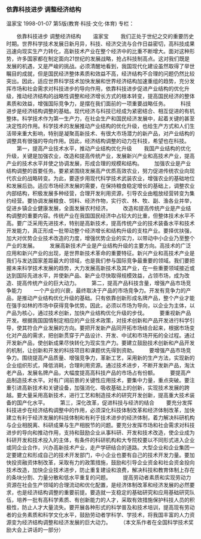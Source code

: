 ### 依靠科技进步  调整经济结构
温家宝
1998-01-07
第5版(教育·科技·文化·体育)
专栏：

　　依靠科技进步  调整经济结构
　　温家宝
　　我们正处于世纪之交的重要历史时期。世界科学技术发展日新月异，科技、经济交流与合作日益密切，高科技成果迅速向现实生产力转化，高新技术产业在整个经济中的比重不断增大。面对这种形势，许多国家都在制定面向21世纪的发展战略，抢占科技制高点。这对我们既是发展的机遇，又是严峻的挑战。必须清醒地看到，我国现代化建设虽然取得了举世瞩目的成就，但是国民经济整体素质和效益不高，经济结构不合理的问题仍然比较突出。因此，适应世界科学技术加快发展和世界经济结构加速重组的趋势，充分发挥市场和社会需求对科技进步的导向作用，依靠科技进步促进产业结构的优化升级，推动经济结构的战略性调整和经济增长方式的根本转变，提高国民经济的整体素质和效益，增强国际竞争力，是摆在我们面前的一项重要战略任务。
　　科技进步是经济结构调整的基础。现代经济与科技已经成为紧密结合、相互促进的有机整体。科学技术作为第一生产力，在社会生产和国民经济发展中，起着关键的甚至决定性的作用。科学技术的发展推动产业结构的优化升级，也给生产方式和人们生活带来重大影响，特别是凝聚高新技术、有很大市场潜力的新产品，对产业结构的调整具有很强的导向作用。因此，经济结构调整的动力在科技，希望也在科技。
　　第一，提高产业技术水平，推动产业结构优化升级
　　我国产业结构的优化升级，关键是加强农业，改造和提高传统产业，发展新兴产业和高技术产业，提高产业的技术水平并使之协调发展，形成合理的规模和结构。
　　加强农业是产业结构调整的首要任务。要紧紧围绕发展高产优质高效农业，努力促进传统农业向现代农业的战略转变。为此，要逐步用现代科学技术武装农业，增强农业的基础地位和发展后劲。适应市场经济发展的需要，在保持粮食稳定增长的基础上，调整农业内部结构，积极发展多种经营，合理开发利用资源，引导农业由粗放经营转变为集约经营。要协调发展粮食、饲料、经济作物，实行农、林、牧、副、渔各业并举，促进乡镇企业健康发展，全面发展农村经济。
　　改造和提高传统产业是产业结构调整的重要内容。传统产业在我国国民经济中占较大的比重，但整体技术水平不高。要广泛采用先进技术，特别是高新技术，提高传统产业的技术装备水平和技术开发能力，真正形成一批带动整个经济增长和结构升级的支柱产业。要择优扶强，加大对优势企业技术改造的力度，增强优势企业的实力，以带动中小企业乃至整个产业的发展。
　　发展高新技术产业是产业结构升级的主要方向。高技术的广泛应用和新兴产业的出现，是世界新技术革命的重要特征。新兴产业和高技术产业是我们与发达国家差距最大的领域，也是我们参与国际竞争最重要的领域。我们要把握未来科学技术发展的趋势，大力发展高新技术及其产业，在一些重要领域接近或达到国际先进水平，并使新产品、新产业尽快取得规模效益，占领市场，成为改造、提高传统产业的巨大动力。
　　第二，提高产品科技含量，增强产品市场竞争能力
　　一个产业的兴衰，最终取决于产品的市场竞争力。开发有竞争力的产品，是推动产业结构优化升级的基础。只有依靠创新形成名牌产品，整个产业才能在强手如林的市场中获得竞争优势。因此，必须以市场为导向，以企业为主体，以产品为核心，通过技术创新，加快产业结构优化升级的步伐。
　　要重视新产品开发。根据我国国情制定相应的产业技术政策，对技术创新和产品开发进行科学引导，使其符合产业发展的方向。要把开发新产品同开拓市场结合起来，根据市场变化对产品的需求，把创新贯穿于产品设计、开发、中试和市场开拓的全过程。通过开发新产品，使创新成果尽快转化为现实生产力。要建立鼓励技术创新和产品开发的机制，让创新和开发的科技项目和课题优先得到资助。
　　要增强产品市场竞争力。围绕提高产品质量、增强竞争力，革新工艺，采用新的生产方法，实现新的企业组织形式，降低消耗，合理利用资源。通过技术进步，不断开发新产品，淘汰老产品，发展名牌产品，大幅度提高高科技产品的市场占有份额。
　　要提高产品制造技术水平。对有广阔前景的关键性应用技术，要集中力量，重点突破。要注重引进高新技术和关键设备，加强消化、吸收基础上的创新，实现技术发展的跨越。要大量采用高新技术，进行工艺和制造技术的研究开发创新，提高重大技术装备的国产化水平。
　　第三，深化改革，促进科技与经济的结合
　　要充分发挥科技进步在经济结构调整中的作用，必须深化科技体制改革和经济体制改革，加快建立有利于经济发展的科技体制和有利于技术进步的经济体制，着力解决科研机构与企业相脱离、科研成果与生产相脱节的问题。要充分发挥市场和社会需求对科技进步的导向和推动作用，支持和鼓励企业从事科研、开发和技术改造，使企业成为科研开发和技术投入的主体，有条件的科研机构和大专院校要以不同形式进入企业或同企业合作，兴办高新技术产业，走产学研结合的道路。大型企业和企业集团一定要建立和形成自己的技术开发部门，中小企业也要有自己的技术开发力量。要加快投资融资体制改革，采取有力的政策措施，鼓励和引导企业资金和社会资金投向技术改造，加快企业技术进步，防止重复建设和浪费，解决科技和教育体制上存在的条块分割、力量分散和低水平重复的问题。
　　提高劳动者素质和实现劳动力资源在社会生产领域的合理流动和优化配置，是经济体制改革和经济发展的必然要求，也是经济结构调整的重要前提。要造就一支稳定的基础研究和应用基础研究队伍，培养一批有高科学素质、有创新能力的人才，采取有效措施保护科技人员的积极性，防止人才大量流失。要开展各种形式的科学普及和技术培训，提高现有劳动者的业务素质和科学文化水平，鼓励劳动者学科学、学技术，将我国丰富的人力资源变为经济结构调整和经济发展的巨大动力。
　　（本文系作者在全国科学技术奖励大会上讲话的一部分）
